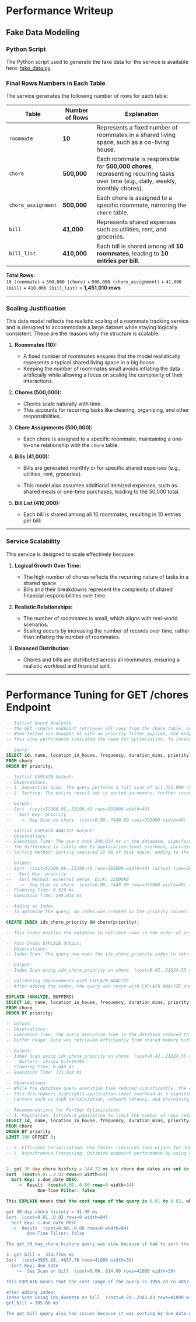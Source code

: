 # **Performance Writeup**

## **Fake Data Modeling**

### **Python Script**
The Python script used to generate the fake data for the service is available here: [fake_data.py](https://github.com/s6hib/Chore-Tracker-API/blob/main/fake_data.py).

### **Final Rows Numbers in Each Table**
The service generates the following number of rows for each table:

| Table                | Number of Rows               | Explanation                                              |
|----------------------|------------------------------|--------------------------------------------------------|
| `roommate`           | **10**                       | Represents a fixed number of roommates in a shared living space, such as a co-living house. |
| `chore`              | **500,000**                | Each roommate is responsible for **500,000 chores**, representing recurring tasks over time (e.g., daily, weekly, monthly chores). |
| `chore_assignment`   | **500,000**                | Each chore is assigned to a specific roommate, mirroring the `chore` table. |
| `bill`               | **41,000**                   | Represents shared expenses such as utilities, rent, and groceries. |
| `bill_list`          | **410,000**                  | Each bill is shared among all **10 roommates**, leading to **10 entries per bill**. |

**Total Rows:**  
`10 (roommate)` + `500,000 (chore)` + `500,000 (chore_assignment)` + `41,000 (bill)` + `410,000 (bill_list)` = **1,451,010 rows**

---

### **Scaling Justification**

This data model reflects the realistic scaling of a roommate tracking service and is designed to accommodate a large dataset while staying logically consistent. These are the reasons why the structure is scalable.

1. **Roommates (10):**
   - A fixed number of roommates ensures that the model realistically represents a typical shared living space in a big house.
   - Keeping the number of roommates small avoids inflating the data artificially while allowing a focus on scaling the complexity of their interactions.

2. **Chores (500,000):**
   - Chores scale naturally with time.
   - This accounts for recurring tasks like cleaning, organizing, and other responsibilities.

3. **Chore Assignments (500,000):**
   - Each chore is assigned to a specific roommate, maintaining a one-to-one relationship with the `chore` table.

4. **Bills (41,000):**
   - Bills are generated monthly or for specific shared expenses (e.g., utilities, rent, groceries). 

   - This model also assumes additional itemized expenses, such as shared meals or one-time purchases, leading to the 50,000 total.

5. **Bill List (410,000):**
   - Each bill is shared among all 10 roommates, resulting in 10 entries per bill:

---

### **Service Scalability**

This service is designed to scale effectively because:
1. **Logical Growth Over Time:**
   - The high number of chores reflects the recurring nature of tasks in a shared space.
   - Bills and their breakdowns represent the complexity of shared financial responsibilities over time.

2. **Realistic Relationships:**
   - The number of roommates is small, which aligns with real-world scenarios.
   - Scaling occurs by increasing the number of records over time, rather than inflating the number of roommates.

3. **Balanced Distribution:**
   - Chores and bills are distributed across all roommates, ensuring a realistic workload and financial split.

---

# Performance Tuning for GET /chores Endpoint

```sql
-- Initial Query Analysis
-- The GET /chores endpoint retrieves all rows from the chore table, sorted by priority.
-- When tested via Swagger UI with no priority filter applied, the endpoint took 7033.46 ms to execute.
-- This slow performance indicated the need for optimization. To investigate further, the query was analyzed using EXPLAIN and EXPLAIN ANALYZE.

-- Query:
SELECT id, name, location_in_house, frequency, duration_mins, priority, due_date
FROM chore
ORDER BY priority;

-- Initial EXPLAIN Output:
-- Observations:
-- 1. Sequential Scan: The query performs a full scan of all 355,000 rows in the chore table, as there was no index on the priority column.
-- 2. Sorting: The entire result set is sorted in-memory, further increasing the query cost.

-- Output:
-- Sort  (cost=52308.99..53196.49 rows=355000 width=49)
--   Sort Key: priority
--   ->  Seq Scan on chore  (cost=0.00..7448.00 rows=355000 width=49)

-- Initial EXPLAIN ANALYZE Output:
-- Observations:
-- Execution Time: The query took 249.034 ms in the database, significantly lower than the time measured via Swagger UI. 
-- The difference is likely due to application-level overhead, including network latency and JSON serialization.
-- Sorting Method: Sorting required 22 MB of disk space, adding to the query's cost.

-- Output:
-- Sort  (cost=52308.99..53196.49 rows=355000 width=49) (actual time=204.425..238.510 rows=355004 loops=1)
--   Sort Key: priority
--   Sort Method: external merge  Disk: 22000kB
--   ->  Seq Scan on chore  (cost=0.00..7448.00 rows=355000 width=49) (actual time=0.197..106.692 rows=355004 loops=1)
-- Planning Time: 0.320 ms
-- Execution Time: 249.034 ms

-- Adding an Index
-- To optimize the query, an index was created on the priority column:

CREATE INDEX idx_chore_priority ON chore(priority);

-- This index enables the database to retrieve rows in the order of priority without requiring a full table scan or external sorting.

-- Post-Index EXPLAIN Output:
-- Observations:
-- Index Scan: The query now uses the idx_chore_priority index to retrieve rows efficiently, avoiding the need for a sequential scan or additional sorting.

-- Output:
-- Index Scan using idx_chore_priority on chore  (cost=0.42..21624.55 rows=355004 width=49)

-- Validating Improvements with EXPLAIN ANALYZE
-- After adding the index, the query was rerun with EXPLAIN ANALYZE and buffer usage metrics:

EXPLAIN (ANALYZE, BUFFERS)
SELECT id, name, location_in_house, frequency, duration_mins, priority, due_date
FROM chore
ORDER BY priority;

-- Output:
-- Observations:
-- Execution Time: The query execution time in the database reduced to 171.010 ms, a dramatic improvement from the initial 249.034 ms.
-- Buffer Usage: Data was retrieved efficiently from shared memory buffers (shared hit=19791), minimizing disk I/O.

-- Output:
-- Index Scan using idx_chore_priority on chore  (cost=0.42..21624.55 rows=355004 width=49) (actual time=0.235..158.117 rows=355004 loops=1)
--   Buffers: shared hit=19791
-- Planning Time: 0.649 ms
-- Execution Time: 171.010 ms

-- Observations:
-- While the database query execution time reduced significantly, the endpoint still took 7033.46 ms when tested via Swagger UI.
-- This discrepancy highlights application-level overhead as a significant contributor to the total execution time. 
-- Factors such as JSON serialization, network latency, and processing large result sets likely contribute to the delay.

-- Recommendations for Further Optimization:
-- 1. Pagination: Introduce pagination to limit the number of rows returned per request, reducing JSON serialization and network latency.
SELECT id, name, location_in_house, frequency, duration_mins, priority, due_date
FROM chore
ORDER BY priority
LIMIT 100 OFFSET 0;

-- 2. Efficient Serialization: Use faster libraries like orjson for JSON serialization in the application layer.
-- 3. Asynchronous Processing: Optimize endpoint performance by using asynchronous processing if supported by the framework.


2. get 30 day chore history = 144.72 ms b/c chore due dates are set in the future
Sort  (cost=0.01..0.02 rows=0 width=84)
  Sort Key: c.due_date DESC
    ->  Result  (cost=0.00..0.00 rows=0 width=84)
            One-Time Filter: false

This EXPLAIN means that the cost range of the query is 0.01 to 0.02, which is very inexpensive, and the number of rows that are returned is 0 because there aren't any chores that have been completed in the last 30 days because in our fake data we made all chores due in the future.

get 30 day chore history = 41.90 ms
Sort  (cost=0.01..0.02 rows=0 width=84)
  Sort Key: c.due_date DESC
  ->  Result  (cost=0.00..0.00 rows=0 width=84)
        One-Time Filter: false

The get_30_day_chore_history query was slow because it had to sort the table by due_date without any index, so it had to check every row. Adding an index on due_date fixed that by letting the database sort and filter directly, which brought the time down from 144.72 ms to 41.90 ms.

3. get bill =  334.77ms ms
Sort  (cost=3955.28..4057.78 rows=41000 width=39)
  Sort Key: due_date
    ->  Seq Scan on bill  (cost=0.00..814.00 rows=41000 width=39)

This EXPLAIN means that the cost range of the query is 3955.28 to 4057.78, which is moderately expensive, and the number of rows that are returned is 41000 which is the total number of fake bills created.

after adding index:
Index Scan using idx_duedate on bill  (cost=0.29..2383.03 rows=41000 width=39)
get_bill = 305.88 ms

The get_bill query also had issues because it was sorting by due_date without an index, which meant another full table scan. Adding an index on due_date made the query faster by letting the database skip the full scan, reducing the time from 334.77 ms to 305.88 ms. The improvement wasn’t huge, but it still helped make things run smoother.


 